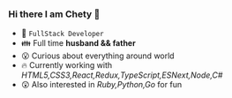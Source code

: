 ### Hi there I am Chety 👋

- :high_brightness: `FullStack Developer`
- :family: Full time **husband && father** 
- :open_mouth: Curious about everything around world 
- :fire: Currently working with _HTML5,CSS3,React,Redux,TypeScript,ESNext,Node,C#_ 
- :astonished: Also interested in _Ruby,Python,Go_ for fun 

<!--
**chety/chety** is a ✨ _special_ ✨ repository because its `README.md` (this file) appears on your GitHub profile.

Here are some ideas to get you started:

- 🔭 I’m currently working on ...
- 🌱 I’m currently learning Ruby
- 👯 I’m looking to collaborate on ...
- 🤔 I’m looking for help with ...
- 💬 Ask me about anything you wonder
- 📫 How to reach me: ...
- 😄 Pronouns: ...
- ⚡ Fun fact: ...
-->
